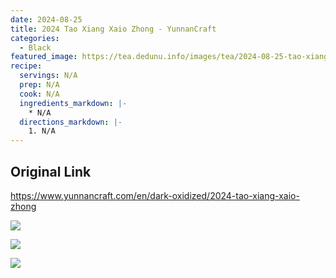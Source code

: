 ```yaml
---
date: 2024-08-25
title: 2024 Tao Xiang Xaio Zhong - YunnanCraft
categories:
  - Black
featured_image: https://tea.dedunu.info/images/tea/2024-08-25-tao-xiang-xaio-zhong-1.jpeg
recipe:
  servings: N/A
  prep: N/A
  cook: N/A
  ingredients_markdown: |-
    * N/A
  directions_markdown: |-
    1. N/A
---
```


## Original Link

<https://www.yunnancraft.com/en/dark-oxidized/2024-tao-xiang-xaio-zhong>

![](https://tea.dedunu.info/images/tea/2024-08-25-tao-xiang-xaio-zhong-2.jpeg)

![](https://tea.dedunu.info/images/tea/2024-08-25-tao-xiang-xaio-zhong-3.jpeg)

![](https://tea.dedunu.info/images/tea/2024-08-25-tao-xiang-xaio-zhong-4.jpeg)
